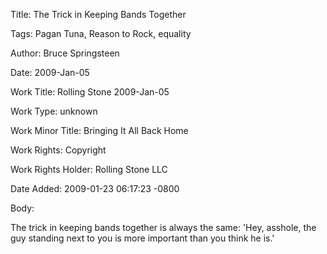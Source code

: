 Title:  The Trick in Keeping Bands Together

Tags:   Pagan Tuna, Reason to Rock, equality

Author: Bruce Springsteen

Date:   2009-Jan-05

Work Title: Rolling Stone 2009-Jan-05

Work Type: unknown

Work Minor Title: Bringing It All Back Home

Work Rights: Copyright

Work Rights Holder: Rolling Stone LLC

Date Added: 2009-01-23 06:17:23 -0800

Body: 

The trick in keeping bands together is always the same: 'Hey, asshole, the guy standing next to you is more important than you think he is.'

